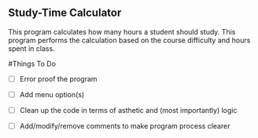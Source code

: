 ## Study-Time Calculator 
This program calculates how many hours a student should study. This program performs the calculation based on the course difficulty and hours spent in class. 

#Things To Do  

- [ ] Error proof the program 
- [ ] Add menu option(s)
- [ ] Clean up the code in terms of asthetic and (most importantly) logic 
- [ ] Add/modify/remove comments to make program process clearer 






